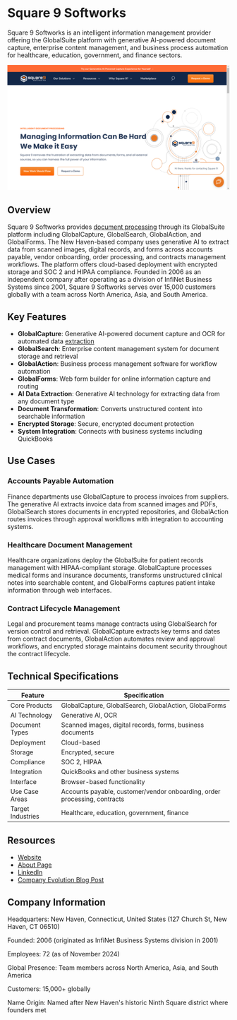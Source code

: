 # Square 9 Softworks

Square 9 Softworks is an intelligent information management provider offering the GlobalSuite platform with generative AI-powered document capture, enterprise content management, and business process automation for healthcare, education, government, and finance sectors.

![Square 9 Softworks](assets\square-9-softworks.png)


## Overview

Square 9 Softworks provides [document processing](../../capabilities/document-understanding/index.md) through its GlobalSuite platform including GlobalCapture, GlobalSearch, GlobalAction, and GlobalForms. The New Haven-based company uses generative AI to extract data from scanned images, digital records, and forms across accounts payable, vendor onboarding, order processing, and contracts management workflows. The platform offers cloud-based deployment with encrypted storage and SOC 2 and HIPAA compliance. Founded in 2006 as an independent company after operating as a division of InfiNet Business Systems since 2001, Square 9 Softworks serves over 15,000 customers globally with a team across North America, Asia, and South America.

## Key Features

- **GlobalCapture**: Generative AI-powered document capture and OCR for automated data [extraction](../../capabilities/extraction/index.md)
- **GlobalSearch**: Enterprise content management system for document storage and retrieval
- **GlobalAction**: Business process management software for workflow automation
- **GlobalForms**: Web form builder for online information capture and routing
- **AI Data Extraction**: Generative AI technology for extracting data from any document type
- **Document Transformation**: Converts unstructured content into searchable information
- **Encrypted Storage**: Secure, encrypted document protection
- **System Integration**: Connects with business systems including QuickBooks

## Use Cases

### Accounts Payable Automation

Finance departments use GlobalCapture to process invoices from suppliers. The generative AI extracts invoice data from scanned images and PDFs, GlobalSearch stores documents in encrypted repositories, and GlobalAction routes invoices through approval workflows with integration to accounting systems.

### Healthcare Document Management

Healthcare organizations deploy the GlobalSuite for patient records management with HIPAA-compliant storage. GlobalCapture processes medical forms and insurance documents, transforms unstructured clinical notes into searchable content, and GlobalForms captures patient intake information through web interfaces.

### Contract Lifecycle Management

Legal and procurement teams manage contracts using GlobalSearch for version control and retrieval. GlobalCapture extracts key terms and dates from contract documents, GlobalAction automates review and approval workflows, and encrypted storage maintains document security throughout the contract lifecycle.

## Technical Specifications

| Feature | Specification |
|---------|---------------|
| Core Products | GlobalCapture, GlobalSearch, GlobalAction, GlobalForms |
| AI Technology | Generative AI, OCR |
| Document Types | Scanned images, digital records, forms, business documents |
| Deployment | Cloud-based |
| Storage | Encrypted, secure |
| Compliance | SOC 2, HIPAA |
| Integration | QuickBooks and other business systems |
| Interface | Browser-based functionality |
| Use Case Areas | Accounts payable, customer/vendor onboarding, order processing, contracts |
| Target Industries | Healthcare, education, government, finance |

## Resources

- [Website](https://www.square-9.com)
- [About Page](https://www.square-9.com/about/)
- [LinkedIn](https://www.linkedin.com/company/square-9-softworks_2)
- [Company Evolution Blog Post](https://www.square-9.com/blog/the-evolution-of-square-9-softworks-past-present-and-future/)

## Company Information

Headquarters: New Haven, Connecticut, United States (127 Church St, New Haven, CT 06510)

Founded: 2006 (originated as InfiNet Business Systems division in 2001)

Employees: 72 (as of November 2024)

Global Presence: Team members across North America, Asia, and South America

Customers: 15,000+ globally

Name Origin: Named after New Haven's historic Ninth Square district where founders met
